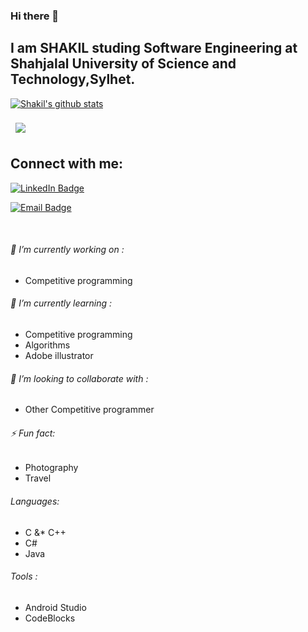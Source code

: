 ### Hi there 👋
## I am SHAKIL studing Software Engineering at Shahjalal University of Science and Technology,Sylhet.


[![Shakil's github stats](https://github-readme-stats.vercel.app/api?username=shakilsustswe&show_icons=true&theme=dark)](https://github.com/anuraghazra/github-readme-stats)

<a href="https://github.com/shakilsustswe">
  <img align="center" style="margin:0.5rem" src="https://github-readme-stats.vercel.app/api/top-langs/?username=shakilsustswe&title_color=ffffff&text_color=c9cacc&icon_color=4AB197&bg_color=1A2B34" />
</a>

## Connect with me:
[![LinkedIn Badge](https://img.shields.io/badge/LinkedIn-Profile-informational?style=flat&logo=linkedin&logoColor=white&color=0D76A8)](https://www.linkedin.com/in/ashikul-hasan-shakil-06015b197/)

[![Email Badge](https://img.shields.io/badge/Email-ashiqul72@student.sust.edu-informational?style=flat&logo=&logoColor=white&color=0D76A8)]()

<br/>

###### 🔭 I’m currently working on :                               
  - Competitive programming
  
###### 🌱 I’m currently learning :                                                                     
  - Competitive programming
  - Algorithms 
  - Adobe illustrator
  
###### 👯 I’m looking to collaborate with :
  - Other Competitive programmer 
###### ⚡ Fun fact: 
  - Photography
  - Travel
  
###### Languages:
  - C &* C++
  - C# 
  - Java
###### Tools :
  - Android Studio 
  - CodeBlocks 
 <br/>
 
 
 
<!--
**shakilsustswe/shakilsustswe** is a ✨ _special_ ✨ repository because its `README.md` (this file) appears on your GitHub profile.

Here are some ideas to get you started:

- 🔭 I’m currently working on ...
- 🌱 I’m currently learning ...
- 👯 I’m looking to collaborate on ...
- 🤔 I’m looking for help with ...
- 💬 Ask me about ...
- 📫 How to reach me: ...
- 😄 Pronouns: ...
- ⚡ Fun fact: ...
-->
